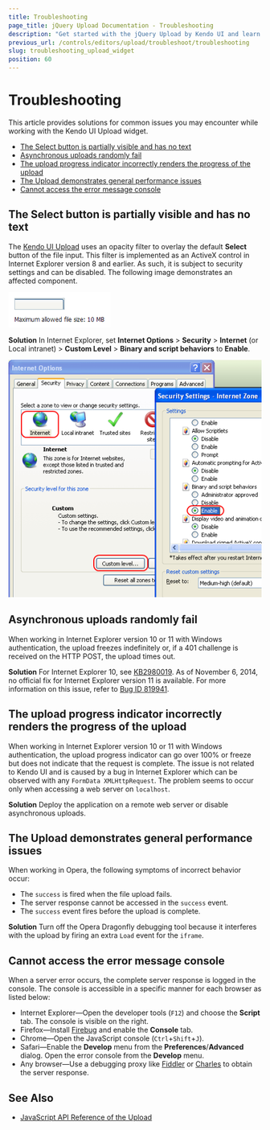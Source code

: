 ```yaml
---
title: Troubleshooting
page_title: jQuery Upload Documentation - Troubleshooting
description: "Get started with the jQuery Upload by Kendo UI and learn how to handle some of the common issues that may occur when you work with the widget."
previous_url: /controls/editors/upload/troubleshoot/troubleshooting
slug: troubleshooting_upload_widget
position: 60
---
```


# Troubleshooting

This article provides solutions for common issues you may encounter while working with the Kendo UI Upload widget.

* [The Select button is partially visible and has no text](#the-select-button-is-partially-visible-and-has-no-text)
* [Asynchronous uploads randomly fail](#asynchronouos-uploads-randomly-fail)
* [The upload progress indicator incorrectly renders the progress of the upload](#the-upload-progress-indicator-incorrectly-renders-the-progress-of-the-upload)
* [The Upload demonstrates general performance issues](#the-upload-demonstrates-general-performance-issues)
* [Cannot access the error message console](#cannot-access-the-error-message-console)

## The Select button is partially visible and has no text

The [Kendo UI Upload](https://demos.telerik.com/kendo-ui/upload/index) uses an opacity filter to overlay the default **Select** button of the file input. This filter is implemented as an ActiveX control in Internet Explorer version 8 and earlier. As such, it is subject to security settings and can be disabled. The following image demonstrates an affected component.

![Kendo UI for jQuery Upload ActiveX](upload-activex.png)

**Solution** In Internet Explorer, set **Internet Options** > **Security** > **Internet** (or Local intranet) > **Custom Level** > **Binary and script behaviors** to **Enable**.

![Kendo UI for jQuery Upload Behaviors](upload-ie-script-behaviors.png)

## Asynchronous uploads randomly fail

When working in Internet Explorer version 10 or 11 with Windows authentication, the upload freezes indefinitely or, if a 401 challenge is received on the HTTP POST, the upload times out.

**Solution** For Internet Explorer 10, see [KB2980019](http://support.microsoft.com/kb/2980019). As of November 6, 2014, no official fix for Internet Explorer version 11 is available. For more information on this issue, refer to [Bug ID 819941](https://connect.microsoft.com/IE/feedback/details/819941/file-upload-stop-working-on-ie-with-windows-authentication).

## The upload progress indicator incorrectly renders the progress of the upload

When working in Internet Explorer version 10 or 11 with Windows authentication, the upload progress indicator can go over 100% or freeze but does not indicate that the request is complete. The issue is not related to Kendo UI and is caused by a bug in Internet Explorer which can be observed with any `FormData XMLHttpRequest`. The problem seems to occur only when accessing a web server on `localhost`.

**Solution** Deploy the application on a remote web server or disable asynchronous uploads.

## The Upload demonstrates general performance issues

When working in Opera, the following symptoms of incorrect behavior occur:

* The `success` is fired when the file upload fails.
* The server response cannot be accessed in the `success` event.
* The `success` event fires before the upload is complete.

**Solution** Turn off the Opera Dragonfly debugging tool because it interferes with the upload by firing an extra `Load` event for the `iframe`.

## Cannot access the error message console

When a server error occurs, the complete server response is logged in the console. The console is accessible in a specific manner for each browser as listed below:

* Internet Explorer&mdash;Open the developer tools (`F12`) and choose the **Script** tab. The console is visible on the right.
* Firefox&mdash;Install [Firebug](https://getfirebug.com) and enable the **Console** tab.
* Chrome&mdash;Open the JavaScript console (`Ctrl`+`Shift`+`J`).
* Safari&mdash;Enable the **Develop** menu from the **Preferences**/**Advanced** dialog. Open the error console from the **Develop** menu.
* Any browser&mdash;Use a debugging proxy like [Fiddler](https://www.telerik.com/fiddler) or [Charles](http://www.charlesproxy.com/) to obtain the server response.

## See Also

* [JavaScript API Reference of the Upload](/api/javascript/ui/upload)
